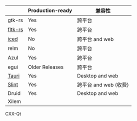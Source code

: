 ||Production-ready|兼容性|
|---|---|---|
|gtk-rs|Yes	|跨平台|
|[fltk-rs](https://github.com/fltk-rs/fltk-rs)|Yes|跨平台|
|[iced](https://github.com/iced-rs/iced)|No	|跨平台 and web|
|relm|No	|跨平台|
|Azul|Yes	|跨平台|
|egui|Older Releases|跨平台|
|[Tauri](https://tauri.app/)|Yes|Desktop and web|
|[Slint](https://slint.dev/)|Yes|跨平台 and web (收费)|
|Druid|Yes|Desktop and web|
|Xilem|||

CXX-Qt

